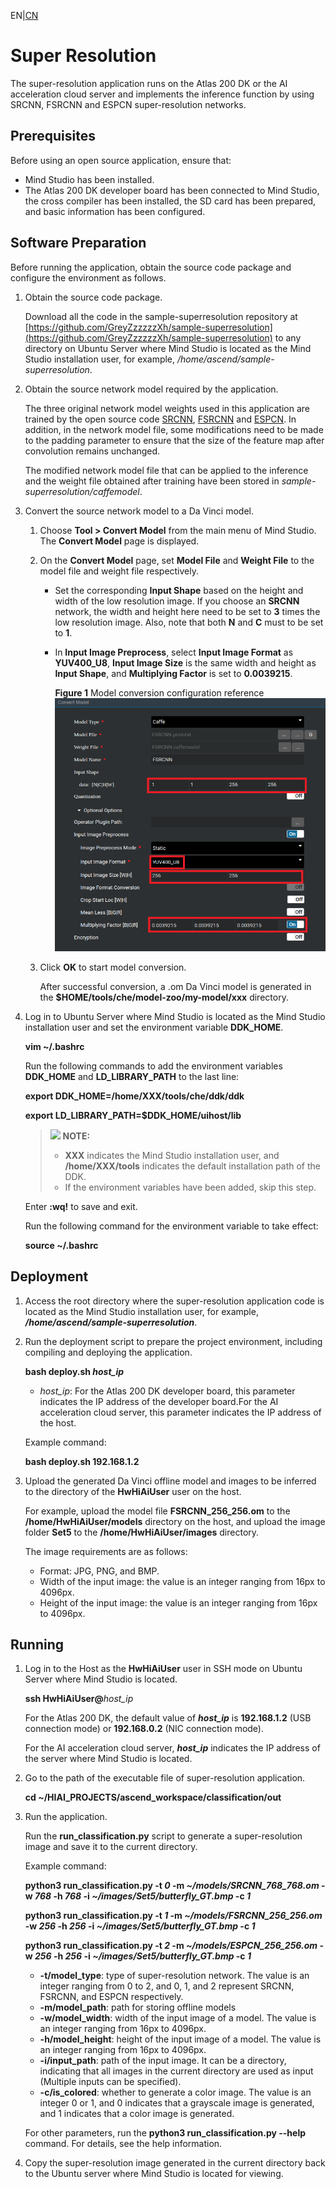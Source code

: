 EN|[CN](README_cn.md)

# Super Resolution<a name="EN-US_TOPIC_0167609394"></a>

The super-resolution application runs on the Atlas 200 DK or the AI acceleration cloud server and implements the inference function by using SRCNN, FSRCNN and ESPCN super-resolution networks.

## Prerequisites<a name="en-us_topic_0182554620_section137245294533"></a>

Before using an open source application, ensure that:

-   Mind Studio  has been installed.
-   The Atlas 200 DK developer board has been connected to  Mind Studio, the cross compiler has been installed, the SD card has been prepared, and basic information has been configured.

## Software Preparation<a name="en-us_topic_0182554620_section181111827718"></a>

Before running the application, obtain the source code package and configure the environment as follows.

1.  Obtain the source code package.

    Download all the code in the sample-superresolution repository at  [https://github.com/GreyZzzzzzXh/sample-superresolution](https://github.com/GreyZzzzzzXh/sample-superresolution)  to any directory on Ubuntu Server where  Mind Studio  is located as the  Mind Studio  installation user, for example,  _/home/ascend/sample-superresolution_.

2.  <a name="en-us_topic_0182554620_li29641938112018"></a>Obtain the source network model required by the application.

    The three original network model weights used in this application are trained by the open source code [SRCNN](http://mmlab.ie.cuhk.edu.hk/projects/SRCNN.html), [FSRCNN](http://mmlab.ie.cuhk.edu.hk/projects/FSRCNN.html) and [ESPCN](https://github.com/wangxuewen99/Super-Resolution/tree/master/ESPCN). In addition, in the network model file, some modifications need to be made to the padding parameter to ensure that the size of the feature map after convolution remains unchanged.

    The modified network model file that can be applied to the inference and the weight file obtained after training have been stored in _sample-superresolution/caffemodel_.

3.  Convert the source network model to a Da Vinci model.
    1.  Choose  **Tool \> Convert Model**  from the main menu of  Mind Studio. The  **Convert Model**  page is displayed.

    2.  On the  **Convert Model**  page, set  **Model File** and  **Weight File**  to the model file and weight file respectively.
        -   Set the corresponding **Input Shape** based on the height and width of the low resolution image. If you choose an **SRCNN** network, the width and height here need to be set to **3** times the low resolution image. Also, note that both **N** and **C** must to be set to **1**.
        
        -   In **Input Image Preprocess**, select **Input Image Format** as **YUV400_U8**, **Input Image Size** is the same width and height as **Input Shape**, and **Multiplying Factor** is set to **0.0039215**.


            **Figure  1** Model conversion configuration reference<a name="en-us_topic_0182554620_fig95695336322"></a>  
            ![](doc/source/img/model-conversion-configuration-reference.png "model-conversion-configuration-reference")


    3.  Click  **OK**  to start model conversion.

        After successful conversion, a .om Da Vinci model is generated in the  **$HOME/tools/che/model-zoo/my-model/xxx**  directory.

4.  Log in to Ubuntu Server where  Mind Studio  is located as the  Mind Studio  installation user and set the environment variable  **DDK\_HOME**.

    **vim \~/.bashrc**

    Run the following commands to add the environment variables  **DDK\_HOME**  and  **LD\_LIBRARY\_PATH**  to the last line:

    **export DDK\_HOME=/home/XXX/tools/che/ddk/ddk**

    **export LD\_LIBRARY\_PATH=$DDK\_HOME/uihost/lib**

    >![](doc/source/img/icon-note.gif) **NOTE:**   
    >-   **XXX**  indicates the  Mind Studio  installation user, and  **/home/XXX/tools**  indicates the default installation path of the DDK.  
    >-   If the environment variables have been added, skip this step.  

    Enter  **:wq!**  to save and exit.

    Run the following command for the environment variable to take effect:

    **source \~/.bashrc**


## Deployment<a name="en-us_topic_0182554620_section18931344873"></a>

1.  Access the root directory where the super-resolution application code is located as the  Mind Studio  installation user, for example,  _**/home/ascend/sample-superresolution**_.

2.  Run the deployment script to prepare the project environment, including compiling and deploying the application.

    **bash deploy.sh  _host\_ip_**

    -   _host\_ip_: For the Atlas 200 DK developer board, this parameter indicates the IP address of the developer board.For the AI acceleration cloud server, this parameter indicates the IP address of the host.

    Example command:

    **bash deploy.sh 192.168.1.2**

3.  Upload the generated Da Vinci offline model and images to be inferred to the directory of the  **HwHiAiUser**  user on the host.

    For example, upload the model file  **FSRCNN_256_256.om**  to the  **/home/HwHiAiUser/models**  directory on the host, and upload the image folder **Set5** to the **/home/HwHiAiUser/images** directory.

    The image requirements are as follows:

    -   Format: JPG, PNG, and BMP.
    -   Width of the input image: the value is an integer ranging from 16px to 4096px.
    -   Height of the input image: the value is an integer ranging from 16px to 4096px.


## Running<a name="en-us_topic_0182554620_section372782554919"></a>

1.  Log in to the Host as the  **HwHiAiUser**  user in SSH mode on Ubuntu Server where  Mind Studio  is located.

    **ssh HwHiAiUser@**_host\_ip_

    For the Atlas 200 DK, the default value of  _**host\_ip**_  is  **192.168.1.2**  \(USB connection mode\) or  **192.168.0.2**  \(NIC connection mode\).

    For the AI acceleration cloud server,  _**host\_ip**_  indicates the IP address of the server where  Mind Studio  is located.

2.  Go to the path of the executable file of super-resolution application.

    **cd \~/HIAI\_PROJECTS/ascend\_workspace/classification/out**

3.  Run the application.

    Run the  **run\_classification.py**  script to generate a super-resolution image and save it to the current directory.

    Example command:

    **python3 run\_classification.py -t _0_ -m _\~/models/SRCNN\_768\_768.om_ -w _768_ -h _768_ -i _\~/images/Set5/butterfly\_GT.bmp_ -c _1_**

    **python3 run\_classification.py -t _1_ -m _\~/models/FSRCNN\_256\_256.om_ -w _256_ -h _256_ -i _\~/images/Set5/butterfly\_GT.bmp_ -c _1_**

    **python3 run\_classification.py -t _2_ -m _\~/models/ESPCN\_256\_256.om_ -w _256_ -h _256_ -i _\~/images/Set5/butterfly\_GT.bmp_ -c _1_**

    -   **-t/model\_type**: type of super-resolution network. The value is an integer ranging from 0 to 2, and 0, 1, and 2 represent SRCNN, FSRCNN, and ESPCN respectively.
    -   **-m/model\_path**: path for storing offline models
    -   **-w/model\_width**: width of the input image of a model. The value is an integer ranging from 16px to 4096px. 
    -   **-h/model\_height**: height of the input image of a model. The value is an integer ranging from 16px to 4096px. 
    -   **-i/input\_path**: path of the input image. It can be a directory, indicating that all images in the current directory are used as input (Multiple inputs can be specified).
    -   **-c/is\_colored**: whether to generate a color image. The value is an integer 0 or 1, and 0 indicates that a grayscale image is generated, and 1 indicates that a color image is generated.

    For other parameters, run the  **python3 run\_classification.py --help**  command. For details, see the help information.

4.  Copy the super-resolution image generated in the current directory back to the Ubuntu server where Mind Studio is located for viewing.


